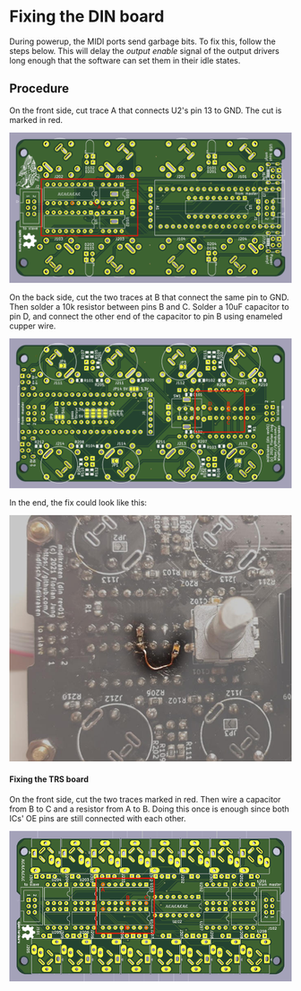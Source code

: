 # Fixing the DIN board

During powerup, the MIDI ports send garbage bits. To fix this, follow the
steps below. This will delay the *output enable* signal of the output drivers
long enough that the software can set them in their idle states.

## Procedure

On the front side, cut trace A that connects U2's pin 13 to GND. The cut
is marked in red.

![Front side](din5_rev01_patch_front.png)

On the back side, cut the two traces at B that connect the same pin to GND.
Then solder a 10k resistor between pins B and C. Solder a 10uF capacitor
to pin D, and connect the other end of the capacitor to pin B using enameled
cupper wire.

![Back side](din5_rev01_patch_back.png)

In the end, the fix could look like this:

![Photo of the fixed board](din5_rev01_patch_photo.jpg)

#### Fixing the TRS board

On the front side, cut the two traces marked in red. Then wire a capacitor from
B to C and a resistor from A to B. Doing this once is enough since both ICs' OE
pins are still connected with each other.

![Front side](trs_rev01_patch_front.png)


